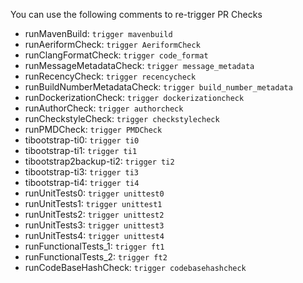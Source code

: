 You can use the following comments to re-trigger PR Checks

- runMavenBuild: `trigger mavenbuild`
- runAeriformCheck: `trigger AeriformCheck`
- runClangFormatCheck: `trigger code_format`
- runMessageMetadataCheck: `trigger message_metadata`
- runRecencyCheck: `trigger recencycheck`
- runBuildNumberMetadataCheck: `trigger build_number_metadata`
- runDockerizationCheck: `trigger dockerizationcheck`
- runAuthorCheck: `trigger authorcheck`
- runCheckstyleCheck: `trigger checkstylecheck`
- runPMDCheck: `trigger PMDCheck`
- tibootstrap-ti0: `trigger ti0`
- tibootstrap-ti1: `trigger ti1`
- tibootstrap2backup-ti2: `trigger ti2`
- tibootstrap-ti3: `trigger ti3`
- tibootstrap-ti4: `trigger ti4`
- runUnitTests0: `trigger unittest0`
- runUnitTests1: `trigger unittest1`
- runUnitTests2: `trigger unittest2`
- runUnitTests3: `trigger unittest3`
- runUnitTests4: `trigger unittest4`
- runFunctionalTests_1: `trigger ft1`
- runFunctionalTests_2: `trigger ft2`
- runCodeBaseHashCheck: `trigger codebasehashcheck`
